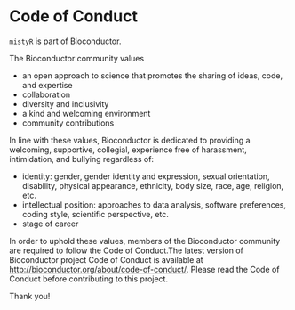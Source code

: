 # Code of Conduct

`mistyR` is part of Bioconductor.

The Bioconductor community values

-   an open approach to science that promotes the sharing of ideas, code, and expertise
-   collaboration
-   diversity and inclusivity
-   a kind and welcoming environment
-   community contributions

In line with these values, Bioconductor is dedicated to providing a welcoming, supportive, collegial, experience free of harassment, intimidation, and bullying regardless of:

-   identity: gender, gender identity and expression, sexual orientation, disability, physical appearance, ethnicity, body size, race, age, religion, etc.
-   intellectual position: approaches to data analysis, software preferences, coding style, scientific perspective, etc.
-   stage of career

In order to uphold these values, members of the Bioconductor community are required to follow the Code of Conduct.The latest version of Bioconductor project Code of Conduct is available at <http://bioconductor.org/about/code-of-conduct/>. Please read the Code of Conduct before contributing to this project.

Thank you!
